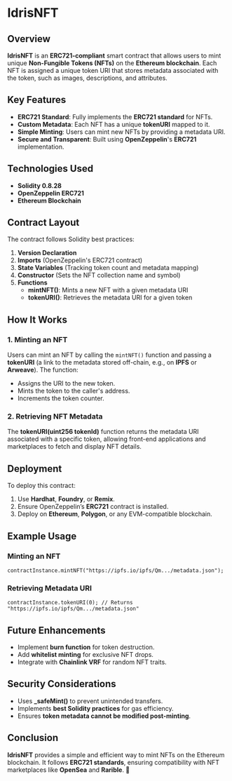 # IdrisNFT

## Overview
**IdrisNFT** is an **ERC721-compliant** smart contract that allows users to mint unique **Non-Fungible Tokens (NFTs)** on the **Ethereum blockchain**. Each NFT is assigned a unique token URI that stores metadata associated with the token, such as images, descriptions, and attributes.

## Key Features
- **ERC721 Standard**: Fully implements the **ERC721 standard** for NFTs.
- **Custom Metadata**: Each NFT has a unique **tokenURI** mapped to it.
- **Simple Minting**: Users can mint new NFTs by providing a metadata URI.
- **Secure and Transparent**: Built using **OpenZeppelin**'s **ERC721** implementation.

## Technologies Used
- **Solidity 0.8.28**
- **OpenZeppelin ERC721**
- **Ethereum Blockchain**

## Contract Layout
The contract follows Solidity best practices:
1. **Version Declaration**
2. **Imports** (OpenZeppelin's ERC721 contract)
3. **State Variables** (Tracking token count and metadata mapping)
4. **Constructor** (Sets the NFT collection name and symbol)
5. **Functions**
   - **mintNFT()**: Mints a new NFT with a given metadata URI
   - **tokenURI()**: Retrieves the metadata URI for a given token

## How It Works
### 1. **Minting an NFT**
Users can mint an NFT by calling the `mintNFT()` function and passing a **tokenURI** (a link to the metadata stored off-chain, e.g., on **IPFS** or **Arweave**). The function:
- Assigns the URI to the new token.
- Mints the token to the caller's address.
- Increments the token counter.

### 2. **Retrieving NFT Metadata**
The **tokenURI(uint256 tokenId)** function returns the metadata URI associated with a specific token, allowing front-end applications and marketplaces to fetch and display NFT details.

## Deployment
To deploy this contract:
1. Use **Hardhat**, **Foundry**, or **Remix**.
2. Ensure OpenZeppelin’s **ERC721** contract is installed.
3. Deploy on **Ethereum**, **Polygon**, or any EVM-compatible blockchain.

## Example Usage
### Minting an NFT
```solidity
contractInstance.mintNFT("https://ipfs.io/ipfs/Qm.../metadata.json");
```

### Retrieving Metadata URI
```solidity
contractInstance.tokenURI(0); // Returns "https://ipfs.io/ipfs/Qm.../metadata.json"
```

## Future Enhancements
- Implement **burn function** for token destruction.
- Add **whitelist minting** for exclusive NFT drops.
- Integrate with **Chainlink VRF** for random NFT traits.

## Security Considerations
- Uses **_safeMint()** to prevent unintended transfers.
- Implements **best Solidity practices** for gas efficiency.
- Ensures **token metadata cannot be modified post-minting**.

## Conclusion
**IdrisNFT** provides a simple and efficient way to mint NFTs on the Ethereum blockchain. It follows **ERC721 standards**, ensuring compatibility with NFT marketplaces like **OpenSea** and **Rarible**. 🚀

